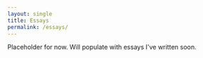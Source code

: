```yaml
---
layout: single
title: Essays
permalink: /essays/
---
```


Placeholder for now.
Will populate with essays I've written soon.


